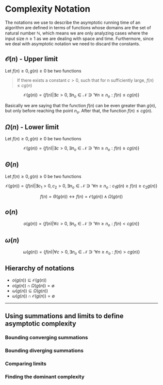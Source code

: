 # Complexity Notation
The notations we use to describe the asymptotic running time of an algorithm are defined in terms of functions 
whose domains are the set of natural number $\mathbb{N}$, which means we are only analyzing cases where the input size $n \geq 1$
as we are dealing with space and time. Furthermore, since we deal with asymptotic notation we need to discard the constants.

## $\mathcal{O}(n)$ - Upper limit
Let $f(n) \geq 0, g(n) \geq 0$ be two functions

> If there exists a constant $c > 0$, such that for n sufficiently large, $f(n) \leq cg(n)$

$$\mathcal{O}(g(n)) = \{ f(n)|\exists c > 0, \exists n_{o} \in \mathcal{N} \ni' \forall n \geq n_{o} : f(n) \leq cg(n) \}$$

Basically we are saying that the function $f(n)$ can be even greater than $g(n)$, but only before reaching the point $n_{o}$.
After that, the function $f(n) \leq cg(n)$.


## $\Omega(n)$ - Lower limit
Let $f(n) \geq 0, g(n) \geq 0$ be two functions

$$\mathcal{O}(g(n)) =  \{ f(n)|\exists c > 0, \exists n_{o} \in \mathcal{N} \ni' \forall n \geq n_{o} : f(n) \geq cg(n) \}$$


## $\Theta(n)$
Let $f(n) \geq 0, g(n) \geq 0$ be two functions

$$\mathcal{O}(g(n)) = \{ f(n)|\exists c_{1} > 0, c_{2} > 0, \exists n_{o} \in \mathcal{N} \ni' \forall n \geq n_{o} : c_{1}g(n) \geq f(n) \geq c_{2}g(n) \}$$

$$f(n) = \Theta(g(n)) \leftrightarrow f(n) = \mathcal{O}(g(n)) \wedge \Omega(g(n))$$

## $o(n)$

$$o(g(n)) = \{ f(n)|\forall c > 0, \exists n_{o} \in \mathcal{N} \ni' \forall n \geq n_{o} : f(n) < cg(n) \}$$


## $\omega(n)$

$$\omega (g(n)) = \{ f(n)|\forall c > 0, \exists n_{o} \in \mathcal{N} \ni' \forall n \geq n_{o} : f(n) > cg(n)  \}$$

## Hierarchy of notations
* $o(g(n)) \subseteq \mathcal{O}(g(n))$
* $o(g(n)) \cap \Omega (g(n)) = \emptyset$
* $\omega (g(n)) \subseteq \Omega (g(n))$
* $\omega (g(n)) \cap \mathcal{O}(g(n)) = \emptyset$


---

## Using summations and limits to define asymptotic complexity

### Bounding converging summations 

### Bounding diverging summations

### Comparing limits

### Finding the dominant complexity
